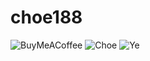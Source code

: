 # choe188

![BuyMeACoffee](https://img.shields.io/badge/Buy%20Me%20a%20Coffee-ffdd00?style=for-the-badge&logo=buy-me-a-coffee&logoColor=black)
![Choe](https://img.shields.io/badge/choe-%23ffffff.svg?style=for-the-badge&logo=choe&logoColor=black)
![Ye](https://img.shields.io/badge/Ye-%23000000.svg?style=for-the-badge&logo=Ye&logoColor=white)
